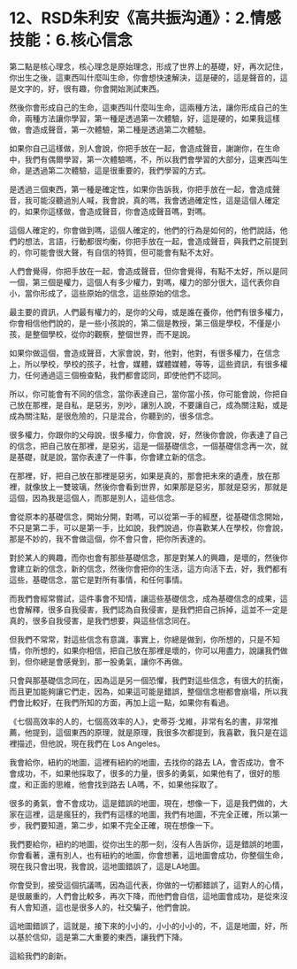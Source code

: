 # 12、RSD朱利安《高共振沟通》：2.情感技能：6.核心信念

第二點是核心理念，核心理念是原始理念，形成了世界上的基礎，好，再次記住，你出生之後，這東西叫什麼叫生命，你會想快速解決，這是硬的，這是聲音的，這是文字的，好，很有趣，你會開始測試東西。

然後你會形成自己的生命，這東西叫什麼叫生命，這兩種方法，讓你形成自己的生命，兩種方法讓你學習，第一種是透過第一次體驗，好，這是硬的，如果我這樣做，會造成聲音，第一次體驗，第二種是透過第二次體驗。

如果你自己這樣做，別人會說，你把手放在一起，會造成聲音，謝謝你，在生命中，我們有偶爾學習，第一次體驗嗎，不，所以我們會學習的大部分，這東西叫生命，是透過第二次體驗，這是很重要的，我們學習的方式。

是透過三個東西，第一種是確定性，如果你告訴我，你把手放在一起，會造成聲音，我可能沒聽過別人喊，我會說，真的嗎，我會透過確定性，這是這個人確定的，如果你這樣做，會造成聲音，你會造成聲音嗎，對嗎。

這個人確定的，你會做到嗎，這個人確定的，他們的行為是如何的，他們說話，他們的想法，言語，行動都很均衡，你把手放在一起，會造成聲音，與我們之前提到的，你可能會很大聲，有自信的特質，但可能會有點不太好。

人們會覺得，你把手放在一起，會造成聲音，但你會覺得，有點不太好，所以是同一個，第三個是權力，這個人有多少權力，對嗎，權力的部分很大，這代表你自小，當你形成了，這些原始的信念，這些原始的信念。

最主要的資訊，人們最有權力的，是你的父母，或是誰在養你，他們有很多權力，你會相信他們說的，是一些小孩說的，第二個是教授，第三個是學校，不僅是小孩，是整個學校，從你的觀察，整個世界，而不是說。

如果你做這個，會造成聲音，大家會說，對，他對，他對，有很多權力，在信念上，所以學校，學校的孩子，社會，媒體，媒體媒體，等等，這些資訊，有很多權力，任何通過這三個檢查點，我們都會認同，即使他們不認同。

所以，你可能會有不同的信念，當你表達自己，當你當小孩，你可能會說，你把自己放在那裡，是自私，是惡劣，別吵，讓別人說，不要讓自己，成為關注點，或是成為關注點，是很危險的，只是混合，你聽到的，很多信念。

很多權力，你跟你的父母說，很多權力，你會說，好，然後你會說，你表達了自己的信念，把自己放在那裡，是惡劣，這是一個基礎信念，一個基礎信念再一次，就是基礎，就是說，當你表達了一件事，你會建立新的信念。

在那裡，好，把自己放在那裡是惡劣，如果是真的，那會把未來的遺產，放在那裡，就像放上一雙玻璃，然後你會看到世界，如果那是惡劣，那就是惡劣，那就是這個，因為我是這個人，而那是別人，這些信念。

會從原本的基礎信念，開始分開，對嗎，可以從第一手的經歷，從基礎信念開始，不只是第二手，可以是第一手，比如說，我們說過，你喜歡某人在學校，你會說，那是不妙的，我不會做這個，你不會只會，把你所表達的。

對於某人的興趣，而你也會有那些基礎信念，那是對某人的興趣，是壞的，然後你會建立新的信念，新的信念，然後你會把你的生活，這方向活下去，好，我們都有這些，基礎信念，當它是對所有事情，和任何事情。

而我們會經常嘗試，這件事會不知情，讓這些基礎信念，成為基礎信念的成果，這也會解釋，很多自我侵害，我們認為自我侵害，是我們把自己拆掉，這並不一定是真的，很多自我侵害，是我們想要，與這些信念同在。

但我們不常常，對這些信念有意識，事實上，你總是做到，你所想的，只是不知情，你所想的，如果你相信，把自己放在那裡是壞的，你可以用盡力，說讓我們做到，但你總是會感覺到，那一股勇氣，讓你不再做。

只會與那基礎信念同在，因為這是另一個恐懼，我們對這些信念，有很大的抗衡，而且更加能夠讓它們走，因為，如果這可能是錯誤，整個信念樹都會崩塌，所以我們會比較好，在我們所知的方面，再加上這一點，如果你有看過。

《七個高效率的人的，七個高效率的人》，史蒂芬·戈維，非常有名的書，非常推薦，他提到，這個東西的原理，就是原理，我很多次都提到，我喜歡，我只是在這裡描述，但他說，現在我們在 Los Angeles。

我會給你，紐約的地圖，這裡有紐約的地圖，去找你的路去 LA，會否成功，會不會成功，不，如果他採取了，很多的力量，很多的勇氣，如果他有了，很好的態度，和正面的思維，他會找到路去 LA嗎，不，如果他採取了。

很多的勇氣，會不會成功，這是錯誤的地圖，現在，想像一下，這是我們做的，大家在這裡，這是瘋狂的，我們有這樣的地圖，我們有地圖，不完全正確，所以第一步，我們要知道，第二步，如果不完全正確，現在想像一下。

我們要給你，紐約的地圖，從你出生的那一刻，沒有人告訴你，這是錯誤的地圖，你會看著，還有別人，也有紐約的地圖，你會想著，這地圖會成功，你整個生命，現在我只會出現，我會說，這地圖錯誤了，這是LA地圖。

你會受到，接受這個抗議嗎，因為這代表，你做的一切都錯誤了，這對人的心情，是很嚴重的，人們會比較多，再次下降，而他們會自信，這地圖會成功，是從來沒有人會知道，這也是很多人的，社交騙子，他們會說。

這地圖錯誤了，這就是，接下來的小小的，小小的小小的，不，這是地圖，好，所以基於信仰，這是第二大重要的東西，讓我們下降。

這給我們的創新。